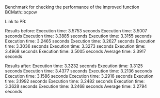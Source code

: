 Benchmark for checking the performance of the improved function BCMath::bcpow

Link to PR:

Results before:
Execution time: 3.5753 seconds
Execution time: 3.5007 seconds
Execution time: 3.3885 seconds
Execution time: 3.3155 seconds
Execution time: 3.2465 seconds
Execution time: 3.2627 seconds
Execution time: 3.3036 seconds
Execution time: 3.3273 seconds
Execution time: 3.4968 seconds
Execution time: 3.5005 seconds
Average time:   3.3917 seconds

Results after:
Execution time: 3.3232 seconds
Execution time: 3.3125 seconds
Execution time: 3.4377 seconds
Execution time: 3.2136 seconds
Execution time: 3.1586 seconds
Execution time: 3.2916 seconds
Execution time: 3.1992 seconds
Execution time: 3.2482 seconds
Execution time: 3.3628 seconds
Execution time: 3.2468 seconds
Average time:   3.2794 seconds